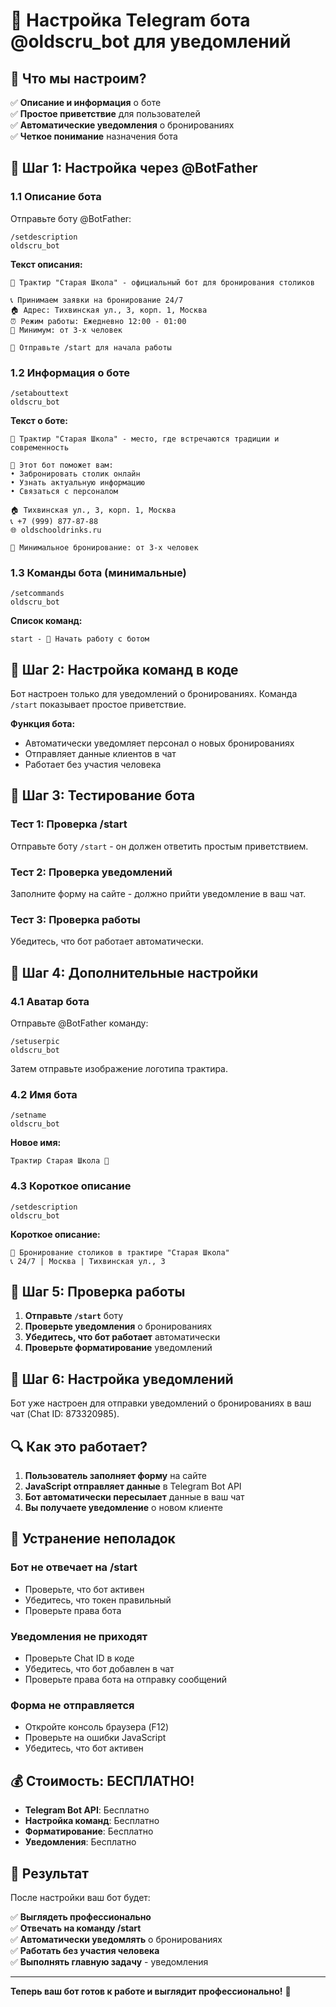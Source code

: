 # 🤖 Настройка Telegram бота @oldscru_bot для уведомлений

## 🎯 Что мы настроим?

✅ **Описание и информация** о боте  
✅ **Простое приветствие** для пользователей  
✅ **Автоматические уведомления** о бронированиях  
✅ **Четкое понимание** назначения бота  

## 🔧 Шаг 1: Настройка через @BotFather

### 1.1 Описание бота
Отправьте боту @BotFather:
```
/setdescription
oldscru_bot
```

**Текст описания:**
```
🍺 Трактир "Старая Школа" - официальный бот для бронирования столиков

📞 Принимаем заявки на бронирование 24/7
🏠 Адрес: Тихвинская ул., 3, корп. 1, Москва
⏰ Режим работы: Ежедневно 12:00 - 01:00
🎯 Минимум: от 3-х человек

💬 Отправьте /start для начала работы
```

### 1.2 Информация о боте
```
/setabouttext
oldscru_bot
```

**Текст о боте:**
```
🍺 Трактир "Старая Школа" - место, где встречаются традиции и современность

📱 Этот бот поможет вам:
• Забронировать столик онлайн
• Узнать актуальную информацию
• Связаться с персоналом

🏠 Тихвинская ул., 3, корп. 1, Москва
📞 +7 (999) 877-87-88
🌐 oldschooldrinks.ru

🎯 Минимальное бронирование: от 3-х человек
```

### 1.3 Команды бота (минимальные)
```
/setcommands
oldscru_bot
```

**Список команд:**
```
start - 🚀 Начать работу с ботом
```

## 🎨 Шаг 2: Настройка команд в коде

Бот настроен только для уведомлений о бронированиях. Команда `/start` показывает простое приветствие.

**Функция бота:**
- Автоматически уведомляет персонал о новых бронированиях
- Отправляет данные клиентов в чат
- Работает без участия человека

## 🧪 Шаг 3: Тестирование бота

### Тест 1: Проверка /start
Отправьте боту `/start` - он должен ответить простым приветствием.

### Тест 2: Проверка уведомлений
Заполните форму на сайте - должно прийти уведомление в ваш чат.

### Тест 3: Проверка работы
Убедитесь, что бот работает автоматически.

## 🚀 Шаг 4: Дополнительные настройки

### 4.1 Аватар бота
Отправьте @BotFather команду:
```
/setuserpic
oldscru_bot
```

Затем отправьте изображение логотипа трактира.

### 4.2 Имя бота
```
/setname
oldscru_bot
```

**Новое имя:**
```
Трактир Старая Школа 🍺
```

### 4.3 Короткое описание
```
/setdescription
oldscru_bot
```

**Короткое описание:**
```
🍺 Бронирование столиков в трактире "Старая Школа"
📞 24/7 | Москва | Тихвинская ул., 3
```

## 📱 Шаг 5: Проверка работы

1. **Отправьте `/start`** боту
2. **Проверьте уведомления** о бронированиях
3. **Убедитесь, что бот работает** автоматически
4. **Проверьте форматирование** уведомлений

## 🎯 Шаг 6: Настройка уведомлений

Бот уже настроен для отправки уведомлений о бронированиях в ваш чат (Chat ID: 873320985).

## 🔍 Как это работает?

1. **Пользователь заполняет форму** на сайте
2. **JavaScript отправляет данные** в Telegram Bot API
3. **Бот автоматически пересылает** данные в ваш чат
4. **Вы получаете уведомление** о новом клиенте

## 🚨 Устранение неполадок

### Бот не отвечает на /start
- Проверьте, что бот активен
- Убедитесь, что токен правильный
- Проверьте права бота

### Уведомления не приходят
- Проверьте Chat ID в коде
- Убедитесь, что бот добавлен в чат
- Проверьте права бота на отправку сообщений

### Форма не отправляется
- Откройте консоль браузера (F12)
- Проверьте на ошибки JavaScript
- Убедитесь, что бот активен

## 💰 Стоимость: БЕСПЛАТНО!

- **Telegram Bot API**: Бесплатно
- **Настройка команд**: Бесплатно
- **Форматирование**: Бесплатно
- **Уведомления**: Бесплатно

## 🎉 Результат

После настройки ваш бот будет:

✅ **Выглядеть профессионально**  
✅ **Отвечать на команду /start**  
✅ **Автоматически уведомлять** о бронированиях  
✅ **Работать без участия человека**  
✅ **Выполнять главную задачу** - уведомления  

---

**Теперь ваш бот готов к работе и выглядит профессионально!** 🚀
